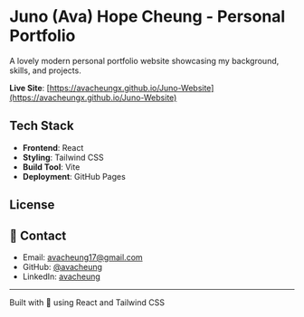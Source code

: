 # Juno (Ava) Hope Cheung - Personal Portfolio

A lovely modern personal portfolio website showcasing my background, skills, and projects.

**Live Site**: [https://avacheungx.github.io/Juno-Website](https://avacheungx.github.io/Juno-Website)

## Tech Stack

- **Frontend**: React
- **Styling**: Tailwind CSS
- **Build Tool**: Vite
- **Deployment**: GitHub Pages

## License

## 📧 Contact

- Email: avacheung17@gmail.com
- GitHub: [@avacheung](https://github.com/avacheungx)
- LinkedIn: [avacheung](https://linkedin.com/in/avacheung)

---

Built with 🖤 using React and Tailwind CSS
